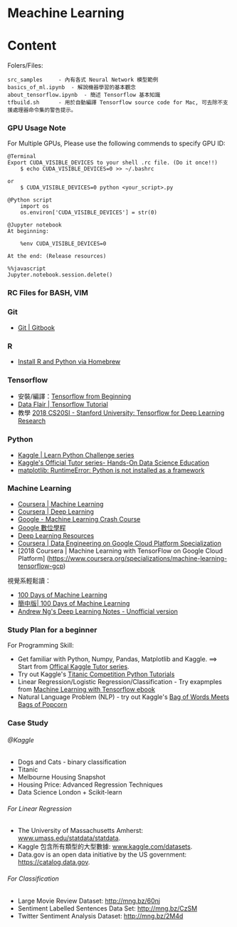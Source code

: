 # Meachine Learning

Content
=======

Folers/Files:

	src_samples		- 內有各式 Neural Network 模型範例
	basics_of_ml.ipynb	- 解說機器學習的基本觀念
	about_tensorflow.ipynb	- 簡述 Tensorflow 基本知識
	tfbuild.sh 		- 用於自動編譯 Tensorflow source code for Mac, 可去除不支援處理器命令集的警告提示。


### GPU Usage Note

For Multiple GPUs, Please use the following commends to specify GPU ID:

```
@Terminal
Export CUDA_VISIBLE_DEVICES to your shell .rc file. (Do it once!!)
	$ echo CUDA_VISIBLE_DEVICES=0 >> ~/.bashrc

or 
	$ CUDA_VISIBLE_DEVICES=0 python <your_script>.py
```

```
@Python script
	import os
	os.environ['CUDA_VISIBLE_DEVICES'] = str(0)
```

```
@Jupyter notebook
At beginning:

	%env CUDA_VISIBLE_DEVICES=0

At the end: (Release resources)

%%javascript
Jupyter.notebook.session.delete()
```

### RC Files for BASH, VIM
### Git

* [Git | Gitbook](https://www.gitbook.com/book/zlargon/git-tutorial/details)

### R

* [Install R and Python via Homebrew](http://pacha.hk/2017-07-12_r_and_python_via_homebrew.html)

### Tensorflow

* 安裝/編譯：[Tensorflow from Beginning](https://cigoic.wordpress.com/2017/07/26/tensorflow-from-beginning-2/)
* [Data Flair | Tensorflow Tutorial](https://data-flair.training/blogs/tensorflow-tutorial/)
* 教學 [2018 CS20SI - Stanford University: Tensorflow for Deep Learning Research](https://web.stanford.edu/class/cs20si)

### Python

* [Kaggle | Learn Python Challenge series](https://www.kaggle.com/colinmorris/learn-python-challenge-day-5)
* [Kaggle's Official Tutor series- Hands-On Data Science Education](https://www.kaggle.com/learn/overview)
* [matplotlib: RuntimeError: Python is not installed as a framework](https://stackoverflow.com/questions/34977388/matplotlib-runtimeerror-python-is-not-installed-as-a-framework)

### Machine Learning

* [Coursera | Machine Learning](https://www.coursera.org/learn/machine-learning)
* [Coursera | Deep Learning](https://www.coursera.org/specializations/deep-learning)
* [Google - Machine Learning Crash Course](https://developers.google.com/machine-learning/crash-course/)
* [Google 數位學程](https://learndigital.withgoogle.com/digitalgarage-tw)
* [Deep Learning Resources](https://cigoic.wordpress.com/2017/07/28/deep-learning-resources/)
* [Coursera | Data Engineering on Google Cloud Platform Specialization](https://www.coursera.org/specializations/gcp-data-machine-learning)
* [2018 Coursera | Machine Learning with TensorFlow on Google Cloud Platform] (https://www.coursera.org/specializations/machine-learning-tensorflow-gcp)

視覺系輕鬆讀：

* [100 Days of Machine Learning](https://github.com/Avik-Jain/100-Days-Of-ML-Code)
* [簡中版| 100 Days of Machine Learning](https://github.com/MachineLearning100/100-Days-Of-ML-Code)
* [Andrew Ng's Deep Learning Notes - Unofficial version](https://www.slideshare.net/TessFerrandez/notes-from-coursera-deep-learning-courses-by-andrew-ng)

### Study Plan for a beginner

For Programming Skill:

* Get familiar with Python, Numpy, Pandas, Matplotlib and Kaggle. ==> Start from [Offical Kaggle Tutor series](https://www.kaggle.com/learn/overview).
* Try out Kaggle's [Titanic Competition Python Tutorials](http://www.kaggle.com/c/titanic-gettingStarted)
* Linear Regression/Logistic Regression/Classification - Try exapmples from [Machine Learning with Tensorflow ebook](https://github.com/BinRoot/TensorFlow-Book)
* Natural Language Problem (NLP) - try out Kaggle's [Bag of Words Meets Bags of Popcorn](https://www.kaggle.com/c/word2vec-nlp-tutorial/overview)

### Case Study

###### @Kaggle

* Dogs and Cats - binary classification
* Titanic
* Melbourne Housing Snapshot
* Housing Price: Advanced Regression Techniques
* Data Science London + Scikit-learn
    
###### For Linear Regression

* The University of Massachusetts Amherst: www.umass.edu/statdata/statdata.
* Kaggle 包含所有類型的大型數據: www.kaggle.com/datasets.
* Data.gov is an open data initiative by the US government: https://catalog.data.gov.

###### For Classification

*  Large Movie Review Dataset: http://mng.bz/60nj
*  Sentiment Labelled Sentences Data Set: http://mng.bz/CzSM
*  Twitter Sentiment Analysis Dataset: http://mng.bz/2M4d
